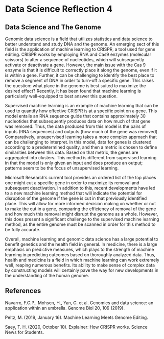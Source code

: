 # Data Science Reflection 4
## Data Science and The Genome 

Genomic data science is a field that utilizes statistics and data science to better understand and study DNA and the genome. An emerging sect of this field is the application of machine learning to CRISPR, a tool used for gene editing. CRISPR works by employing RNA and Cas9 enzymes (molecular scissors) to alter a sequence of nucleotides, which will subsequently activate or deactivate a gene. However, the main issue with the Cas 9 enzyme is that it is difficult to correctly place it along the genome, even if it is within a gene. Further, it can be challenging to identify the best place to remove a segment of DNA in order to turn-off a specific gene. This raises the question: what place in the genome is best suited to maximize the desired effect? Recently, it has been found that machine learning is particularly well-equipped to best answer this question. 

Supervised machine learning is an example of machine learning that can be used to quantify how effective CRISPR is at a specific point on a gene. This model entails an RNA sequence guide that contains approximately 30 nucleotides that subsequently produces data on how much of that gene was removed. Thus, the data produced from this model is the pairs of inputs (RNA sequences) and outputs (how much of the gene was removed). Comparatively, unsupervised learning takes a more complex approach that can be challenging to interpret. In this model, data for genes is clustered according to a predetermined quality, and then a metric is chosen to define similarities between this data. Based on that metric, the genes are aggregated into clusters. This method is different from supervised learning in that the model is only given an input and does produce an output; patterns seem to be the focus of unsupervised learning. 
 
Microsoft Research’s current tool provides an ordered list of the top places one might cut a specific gene in order to maximize its removal and subsequent deactivation. In addition to this, recent developments have led to a new machine learning method that will indicate the potential for disruption of the genome if the gene is cut in that previously identified place. This will allow for more informed decision making on whether or not to make the cut in a gene, comparing the efficiency of removal of the gene and how much this removal might disrupt the genome as a whole. However, this does present a significant challenge to the supervised machine learning method, as the entire genome must be scanned in order for this method to be fully accurate. 

Overall, machine learning and genomic data science has a large potential to benefit genetics and the health field in general. In medicine, there is a large emphasis on predictive measures, which plays to the strength of machine learning in predicting outcomes based on thoroughly analyzed data. Thus, health and medicine is a field in which machine learning can work extremely well, reaping numerous benefits. Its ability to make sense of complex data by constructing models will certainly pave the way for new developments in the understanding of the human genome. 


## References 

Navarro, F.C.P., Mohsen, H., Yan, C. et al. Genomics and data science: an application within an umbrella. Genome Biol 20, 109 (2019). 

Peltz, M. (2019, January 16). Machine Learning Meets Genome Editing. 

Saey, T. H. (2020, October 10). Explainer: How CRISPR works. Science News for Students. 
